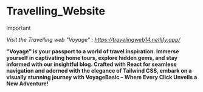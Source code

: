 # Travelling_Website

> [!IMPORTANT]
*Visit the Travelling web "Voyage" :  https://travelingweb14.netlify.app/*

**"Voyage" is your passport to a world of travel inspiration. Immerse yourself in captivating home tours, explore hidden gems, and stay informed with our insightful blog. Crafted with React for seamless navigation and adorned with the elegance of Tailwind CSS, embark on a visually stunning journey with VoyageBasic – Where Every Click Unveils a New Adventure!**

<picture>
  <img alt="" src="https://drive.google.com/file/d/1aRHm9qVz7k4g8_fr4jdb5eJ6zikHSYzf/view?usp=drive_link">
</picture>


